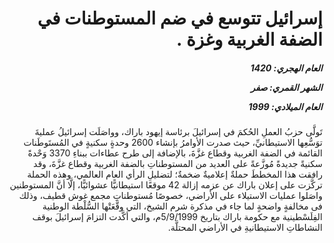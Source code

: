 <h1 dir="rtl">إسرائيل تتوسع في ضم المستوطنات في الضفة الغربية وغزة .</h1>

<h5 dir="rtl">العام الهجري:  1420

الشهر القمري: صفر

العام الميلادي: 1999</h5>

<p dir="rtl">تَولَّى حزبُ العملِ الحُكمَ في إسرائيلَ برئاسة إيهود باراك، وواصَلَت إسرائيلُ عمليةَ توَسُّعِها الاستيطانيِّ، حيث صدرت الأوامرُ بإنشاء 2600 وحدةٍ سكنيةٍ في المُستَوطَنات القائمة في الضفة الغربية وقطاع غزَّةَ، بالإضافة إلى طرح عطاءات ببناءِ 3370 وَحْدةً سكنيةً جديدةً مُوزَّعةً على العديد من المستوطناتِ بالضفة الغربية وقطاع غزَّةَ، وقد رافقت هذا المخططَ حملةٌ إعلاميةٌ ضخمةٌ؛ لتضليلِ الرأي العام العالمي، وهذه الحملة تركَّزت على إعلان باراك عن عزمه إزالة 42 موقعًا استيطانيًّا عشوائيًّا، إلَّا أنَّ المستوطنين واصَلوا عمليات الاستيلاء على الأراضي، خصوصًا مُستوطناتِ مجمع غوش قطيف، وذلك فى مخالفةٍ واضحةٍ لما جاء في مذكرة شرم الشيخ، التي وقَّعَتْها السُّلْطة الوطنية الفِلَسْطينية مع حكومة باراك بتاريخ 5/9/1999م، والتي أكَّدت التزامَ إسرائيلَ بوقف النشاطاتِ الاستيطانيةِ في الأراضي المحتلَّة.</p></br>
